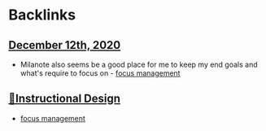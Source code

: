
# Backlinks
## [December 12th, 2020](<December 12th, 2020.md>)
- Milanote also seems be a good place for me to keep my end goals and what's require to focus on - [focus management](<focus management.md>)

## [🌱Instructional Design](<🌱Instructional Design.md>)
- [focus management](<focus management.md>)


